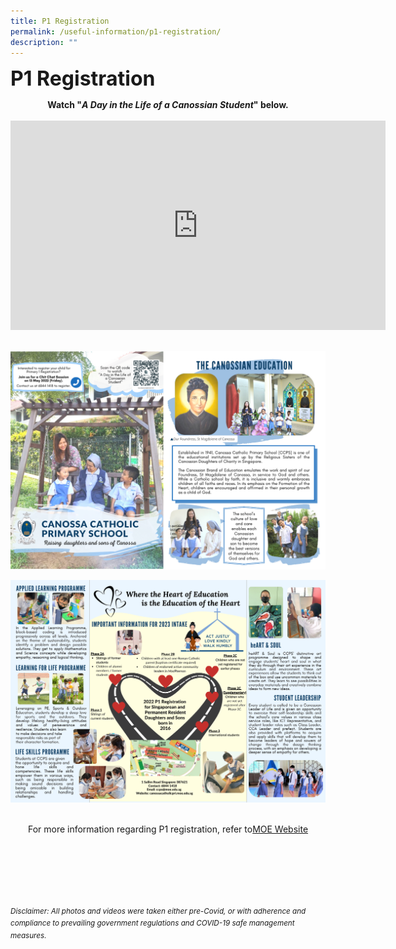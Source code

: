 ```yaml
---
title: P1 Registration
permalink: /useful-information/p1-registration/
description: ""
---
```

<b><font size=6> P1 Registration</font></b>

<center>
<b>Watch "<em>A Day in the Life of a Canossian Student</em>" below.</b>

<br>
<br>

<iframe width="600" height="335" src="https://www.youtube.com/embed/ewpPrYXZMBA" title="A Day in the Life of a Canossian" frameborder="0" allow="accelerometer; autoplay; clipboard-write; encrypted-media; gyroscope; picture-in-picture" allowfullscreen></iframe>

</center>

<br>

![](/images/Useful%20Information/P1%20Registration%201.png)

![](/images/Useful%20Information/P1%20Registration%202.png)

<br>
<center>
For more information regarding P1 registration, refer to<a href="https://www.moe.gov.sg/primary/p1-registration">MOE Website</a>
</center>



<br><br><br><br><br><br>
<sup>_Disclaimer: All photos and videos were taken either pre-Covid, or with adherence and compliance to prevailing government regulations and COVID-19 safe management measures._</sup>